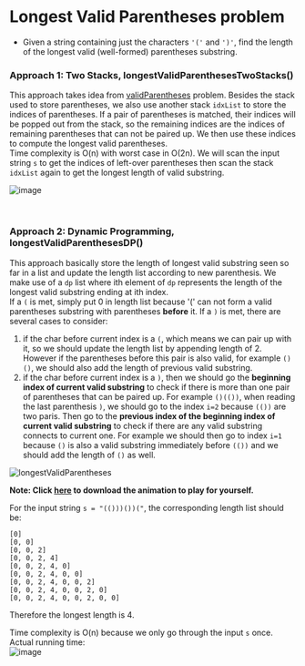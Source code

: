 # Longest Valid Parentheses problem
* Given a string containing just the characters `'('` and `')'`, find the length of the longest valid (well-formed) parentheses substring.

### Approach 1: Two Stacks, longestValidParenthesesTwoStacks()
This approach takes idea from [validParentheses](https://github.com/artisan1218/LeetCode-Solution/tree/main/validParentheses) problem. Besides the stack used to store parentheses, we also use another stack `idxList` to store the indices of parentheses. If a pair of parentheses is matched, their indices will be popped out from the stack, so the remaining indices are the indices of remaining parentheses that can not be paired up. We then use these indices to compute the longest valid parentheses.\
Time complexity is O(n) with worst case in O(2n). We will scan the input string `s` to get the indices of left-over parentheses then scan the stack `idxList` again to get the longest length of valid substring.

![image](https://user-images.githubusercontent.com/25105806/121797662-8df4c280-cbd6-11eb-89e5-607990c17f08.png)


<br />

### Approach 2: Dynamic Programming, longestValidParenthesesDP()
This approach basically store the length of longest valid substring seen so far in a list and update the length list according to new parenthesis. We make use of a `dp` list where ith element of `dp` represents the length of the longest valid substring ending at ith index.\
If a `(` is met, simply put 0 in length list because '(' can not form a valid parentheses substring with parentheses **before** it. If a `)` is met, there are several cases to consider:
1. if the char before current index is a `(`, which means we can pair up with it, so we should update the length list by appending length of 2. However if the parentheses before this pair is also valid, for example `()()`, we should also add the length of previous valid substring.
2. if the char before current index is a `)`, then we should go the **beginning index of current valid substring** to check if there is more than one pair of parentheses that can be paired up. For example `()(())`, when reading the last parenthesis `)`, we should go to the index `i=2` because `(())` are two paris. Then go to the **previous index of the beginning index of current valid substring** to check if there are any valid substring connects to current one. For example we should then go to index `i=1` because `()` is also a valid substring immediately before `(())` and we should add the length of `()` as well.

![longestValidParentheses](https://user-images.githubusercontent.com/25105806/121798760-fd6db080-cbdc-11eb-81fd-d01b3f8c2fbe.gif)

**Note: Click [here](https://github.com/artisan1218/LeetCode-Solution/tree/main/longestValidParentheses) to download the animation to play for yourself.**

For the input string `s = "(()))())("`, the corresponding length list should be:
```
[0]
[0, 0]
[0, 0, 2]
[0, 0, 2, 4]
[0, 0, 2, 4, 0]
[0, 0, 2, 4, 0, 0]
[0, 0, 2, 4, 0, 0, 2]
[0, 0, 2, 4, 0, 0, 2, 0]
[0, 0, 2, 4, 0, 0, 2, 0, 0]
```
Therefore the longest length is 4.

Time complexity is O(n) because we only go through the input `s` once.\
Actual running time:\
![image](https://user-images.githubusercontent.com/25105806/121798130-62bfa280-cbd9-11eb-971b-fe46ef738fb1.png)

